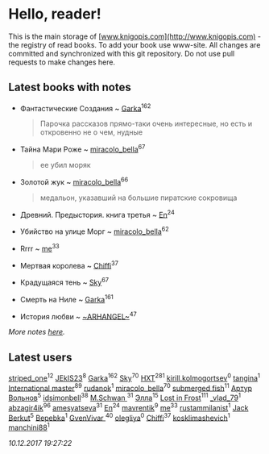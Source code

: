 # Hello, reader!
This is the main storage of [www.knigopis.com](http://www.knigopis.com) - the registry of read books.
To add your book use www-site. All changes are committed and synchronized with this git repository.
Do not use pull requests to make changes here.


## Latest books with notes
* Фантастические Создания ~ [Garka](users/115/115753719718250012620-google)<sup>162</sup>
    > Парочка рассказов прямо-таки очень интересные, но есть и откровенно не о чем, нудные

* Тайна Мари Роже ~ [miracolo_bella](users/180/180139283-vkontakte)<sup>67</sup>
    > ее убил моряк

* Золотой жук ~ [miracolo_bella](users/180/180139283-vkontakte)<sup>66</sup>
    > медальон, указавший на большие пиратские сокровища

* Древний. Предыстория. книга третья ~ [En](users/333/333646551-vkontakte)<sup>24</sup>

* Убийство на улице Морг ~ [miracolo_bella](users/180/180139283-vkontakte)<sup>62</sup>

* Rrrr ~ [me](users/381/381417697-yandex)<sup>33</sup>

* Мертвая королева ~ [Chiffi](users/105/105831994080785626680-google)<sup>37</sup>

* Крадущаяся тень ~ [Sky](users/118/118049897850017649660-google)<sup>67</sup>

* Смерть на Ниле ~ [Garka](users/115/115753719718250012620-google)<sup>161</sup>

* История любви ~ [~ARHANGEL~](users/642/64251996-vkontakte)<sup>47</sup>


_More notes [here](latest_books_with_notes.md)._


## Latest users
[striped_one](users/249/249815548-vkontakte)<sup>12</sup> 
[JEkIS23](users/115/115604603872979762940-google)<sup>8</sup> 
[Garka](users/115/115753719718250012620-google)<sup>162</sup> 
[Sky](users/118/118049897850017649660-google)<sup>70</sup> 
[HXT](users/100/100002563462782-facebook)<sup>281</sup> 
[kirill.kolmogortsev](users/192/192728266-vkontakte)<sup>0</sup> 
[tangina](users/101/10155555907294681-facebook)<sup>1</sup> 
[International master](users/741/74140988-vkontakte)<sup>89</sup> 
[rudanok](users/107/107182375378136908346-google)<sup>1</sup> 
[miracolo_bella](users/180/180139283-vkontakte)<sup>70</sup> 
[submerged fish](users/471/471364154-yandex)<sup>11</sup> 
[Артур Вольнов](users/225/225880893-vkontakte)<sup>5</sup> 
[idsimonbell](users/380/380554090-vkontakte)<sup>38</sup> 
[M.Schwan ](users/101/101892939810731181399-google)<sup>31</sup> 
[Элла](users/100/1002037069862545-facebook)<sup>15</sup> 
[Lost in Frost](users/103/103293621948650602575-google)<sup>111</sup> 
[_vlad_79](users/396/396799852-vkontakte)<sup>1</sup> 
[abzagir4ik](users/362/3621623-vkontakte)<sup>96</sup> 
[amesyatseva](users/335/3358937-vkontakte)<sup>31</sup> 
[En](users/333/333646551-vkontakte)<sup>24</sup> 
[mavrentik](users/200/200666735-vkontakte)<sup>9</sup> 
[me](users/381/381417697-yandex)<sup>33</sup> 
[rustammilanist](users/439/439343791-vkontakte)<sup>1</sup> 
[Jack Berkut](users/323/323667452-vkontakte)<sup>5</sup> 
[Bepebka](users/238/238356806-vkontakte)<sup>1</sup> 
[GvenVivar ](users/158/158266434925901-facebook)<sup>40</sup> 
[olegliya](users/354/354111412-vkontakte)<sup>0</sup> 
[Chiffi](users/105/105831994080785626680-google)<sup>37</sup> 
[kosklimashevich](users/431/4318686540-instagram)<sup>1</sup> 
[manchini88](users/433/43338777-vkontakte)<sup>1</sup> 


_10.12.2017 19:27:22_
